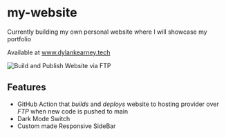 # my-website

Currently building my own personal website where I will showcase my portfolio

Available at www.dylankearney.tech

![Build and Publish Website via FTP](https://github.com/dylank09/my-website/actions/workflows/main.yml/badge.svg)

## Features

- GitHub Action that _builds_ and _deploys_ website to hosting provider over _FTP_ when new code is pushed to main
- Dark Mode Switch
- Custom made Responsive SideBar
